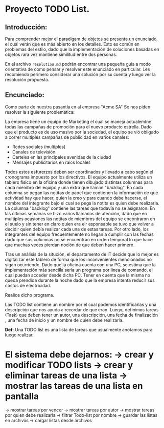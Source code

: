 # Proyecto TODO List.

## Introducción:
Para comprender mejor el paradigam de objetos se presenta un enunciado, el cual verán que es más
abierto en los detalles. Esto es común en problemas del estilo, dado que la implementación de soluciones 
basadas en objetos rara vez mantiene similitud entre dos personas. 

En el archivo `resolution.md` podrán encontrar una pequeña guía a modo orientativa de como pensar y resolver 
este enunciado en particular. Les recomiendo perimero considerar una solución por su cuenta y luego ver la resolución
propuesta.

## Encunciado:

Como parte de nuestra pasantía en al empresa "Acme SA" 
Se nos piden resolver la siguiente problemática:

La empresa tiene un equipo de Marketing el cual se maneja actualemtne 
todas las campañas de promoción para el nuevo producto estrella. 
Dado que el producto es de uso masivo por la sociedad, el equipo se vió 
obligado a correr multiples campañas de publicidad en varios canales:
- Redes sociales (multiples)
- Canales de televisión
- Carteles en las principales avenidas de la ciudad
- Mensajes publicitarios en raios locales

Todos estos esfurerzos deben ser coordinados y llevado a cabo según el cronograma 
impuesto por los directivos. 
El equipo actualmente utiliza un tablero físico en la oficina donde 
tienen dibujado distintas columnas para cada miembro del equipo y una extra 
que llaman "backlog".
En cada columna se pegan las notitas de papel que contienen la información de 
que actividad hay que hacer, quien la creo y para cuando debe hacerse, el nombre del
integrante bajo el cual se pega la notita es quien debe realizarla. La columna
"backlog" contiene las tareas que todavía no se asignaron.
En las últimas semanas se hizo varios llamados de atención, dado que en multiples ocasiones
las notitas de miembros del equipo se encontraron en el suelo y sin tener en claro quien 
era elr esponsable se tuvo que volver a decidir quien debía realizar cada una de estas tareas.
Por otro lado, los integrantes del equipo frecuentemente no llegan a cumplir con las fechas
dado que sus columnas no se encuentran en orden temporal lo que hace que muchas veces pierdan noción
de que deben hacer primero.

Tras un análisis de la situción, el departamento de IT decide que lo mejor es digitalizar este tablero 
de forma que los inconvenientes mencionados no sigan ocurriendo. Dado que la oficina cuenta con una PC,
se estima que la implementación más sencilla sería un programa por linea de comando, el cual puedan acceder desde
dicha PC. Tener en cuenta que la misma no queda prendida durante la noche dado que la empresa intenta reducir sus costos
de electricidad.

Realice dicho programa.



Las TODO list contiene un nombre por el cual
podemos identificarlas y una descripción 
que nos ayuda a recordar de que eran. Luego,
definimos tareas (Task) que deben tener un 
autor, una descripción, una fecha de finalización
, una fecha de inicio y un nombre de quien 
debe realizarla.


**Def**: Una TODO list es una lista de tareas 
que usualmente anotamos para luego realizar.

El sistema debe dejarnos:
-> crear y modificar TODO lists
-> crear y eliminar tareas de una lista
-> mostrar las tareas de una lista en pantalla
===========
-> mostrar tareas por vencer
-> mostrar tareas por autor
-> mostrar tareas por quien debe realizarla
-> filtrar Todo-list por nombre
-> guardar las listas en archivos
-> cargar listas desde archivos


